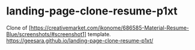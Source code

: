 # landing-page-clone-resume-p1xt
Clone of [https://creativemarket.com/ikonome/686585-Material-Resume-Blue/screenshots/#screenshot1] template.
https://geesara.github.io/landing-page-clone-resume-p1xt/
